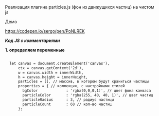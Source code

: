 Реализация плагина particles.js (фон из движущихся частиц) на чистом js

Демо

https://codepen.io/sergo/pen/PoNLREK

***Код JS с комментариями***

**1. определяем переменные**

```html
  
  let canvas = document.createElement('canvas'), 
      ctx = canvas.getContext('2d'),
      w = canvas.width = innerWidth,
      h = canvas.height = innerHeight,
      particles = [], // массив, в котором будут храниться частицы
      properties = { // коллекция, с настройками стилей
        bgColor             : 'rgba(0,0,0,1)', // цвет фона канваса
        particleColor       : 'rgba(255, 40, 40, 1)', // цвет частиц
        particleRadius      : 3, // радиус частицы
        particleCount       : 60 // кол-во частиц
      };

```


